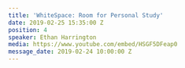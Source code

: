 ```yaml
---
title: 'WhiteSpace: Room for Personal Study'
date: 2019-02-25 15:35:00 Z
position: 4
speaker: Ethan Harrington
media: https://www.youtube.com/embed/HSGF5DFeap0
message_date: 2019-02-24 10:00:00 Z
---
```


